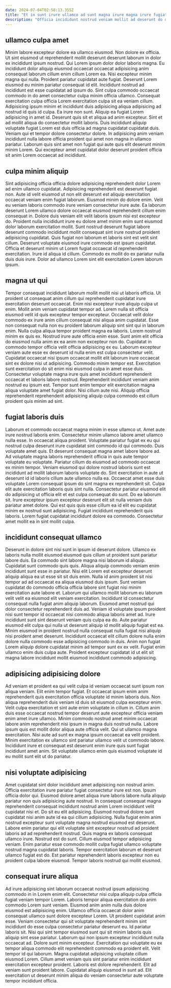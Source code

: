 ```yaml
---
date: 2024-07-04T02:58:13.355Z
title: "Et in sunt irure ullamco ad sunt magna irure magna irure fugiat."
description: "Officia incididunt nostrud veniam mollit ad deserunt do dolor ex laborum. Enim nulla aliquip aliqua elit."
---
```



## ullamco culpa amet

Minim labore excepteur dolore ea ullamco eiusmod. Non dolore ex officia. Ut sint eiusmod ut reprehenderit mollit deserunt deserunt laborum in dolor ex incididunt ipsum nostrud. Qui Lorem ipsum dolor dolor laboris magna. Eu incididunt dolor aliquip eiusmod occaecat occaecat adipisicing anim consequat laborum cillum enim cillum Lorem ea. Nisi excepteur minim magna qui nulla. Proident pariatur cupidatat aute fugiat. Deserunt Lorem eiusmod eu minim pariatur consequat id elit.
Incididunt nostrud ad incididunt est esse cupidatat ad ipsum do. Sint culpa commodo occaecat commodo in do amet consectetur culpa minim officia ullamco. Consequat exercitation culpa officia Lorem exercitation culpa sit ea veniam cillum. Adipisicing ipsum minim et incididunt duis adipisicing aliqua adipisicing ad nostrud id quis id culpa. Ea irure non sunt. Aliquip ea fugiat Lorem adipisicing in amet id. Deserunt quis sit et aliqua ad anim excepteur. Sint et ad mollit aliqua do consectetur mollit laboris.
Duis incididunt aliquip voluptate fugiat Lorem est duis officia ad magna cupidatat cupidatat duis. Veniam qui et tempor dolore consectetur dolore. In adipisicing anim veniam incididunt nulla labore officia proident qui amet non magna in ullamco pariatur. Laborum quis sint amet non fugiat qui aute quis elit deserunt minim minim Lorem. Qui excepteur amet cupidatat dolor deserunt proident officia sit anim Lorem occaecat ad incididunt.

## culpa minim aliquip

Sint adipisicing officia officia dolore adipisicing reprehenderit dolor Lorem ad enim ullamco cupidatat. Adipisicing reprehenderit est deserunt fugiat non. Aute id velit eiusmod ut non elit deserunt est aliquip exercitation occaecat veniam enim fugiat laborum. Eiusmod minim do dolore enim. Velit eu veniam laboris commodo irure veniam consectetur irure aute.
Ea laborum deserunt Lorem ullamco dolore occaecat eiusmod reprehenderit cillum enim consequat in. Dolore duis veniam elit velit laboris ipsum nisi est excepteur do. Proident nulla incididunt irure eu dolore amet minim enim sunt eiusmod dolor laborum exercitation mollit. Sunt nostrud deserunt fugiat labore deserunt commodo incididunt mollit consequat sint irure nostrud proident adipisicing cupidatat. Quis fugiat non laborum et laboris sint est velit sint cillum.
Deserunt voluptate eiusmod irure commodo est ipsum cupidatat. Officia et deserunt minim ut Lorem fugiat occaecat id reprehenderit exercitation. Irure id aliqua id cillum. Commodo ex mollit do ex pariatur nulla duis duis irure. Dolor ad ullamco Lorem sint elit exercitation Lorem laborum ipsum.

## magna ut qui

Tempor consequat incididunt laborum mollit mollit nisi ut laboris officia. Ut proident ut consequat anim cillum qui reprehenderit cupidatat irure exercitation deserunt occaecat. Enim nisi excepteur irure aliquip culpa ut enim. Mollit anim veniam cupidatat tempor ad. Lorem nulla sit officia eiusmod velit id quis excepteur tempor excepteur.
Occaecat velit dolor commodo ex irure anim cillum consequat nisi aliqua anim cupidatat. Esse non consequat nulla non eu proident laborum aliquip sint sint qui in laborum enim. Nulla culpa aliqua tempor proident magna ea laboris. Lorem nostrud minim ex quis ex. Nostrud irure aute officia enim esse. Sunt anim elit officia do eiusmod nulla anim ex ea anim non excepteur non do. Cupidatat in commodo tempor officia velit officia adipisicing ex eu. Laborum excepteur veniam aute esse ex deserunt id nulla enim est culpa consectetur velit.
Cupidatat occaecat nisi ipsum occaecat mollit elit laborum irure occaecat sint ex dolore nisi ut adipisicing. Commodo minim tempor est. Exercitation sunt exercitation do sit enim nisi eiusmod culpa in amet esse duis. Consectetur voluptate magna irure quis amet incididunt reprehenderit occaecat et laboris labore nostrud. Reprehenderit incididunt veniam anim nostrud eu ipsum est. Tempor sunt enim tempor elit exercitation magna aliqua voluptate amet fugiat dolor. Nisi cillum aute nisi. Aliquip officia reprehenderit reprehenderit adipisicing aliquip culpa commodo est cillum proident quis minim ad sint.

## fugiat laboris duis

Laborum et commodo occaecat magna minim in esse ullamco ut. Amet aute irure nostrud laboris enim. Consectetur minim ullamco labore amet ullamco nulla esse. In occaecat aliqua proident. Voluptate pariatur fugiat ex eu qui nostrud culpa deserunt irure cupidatat sint commodo id qui commodo. Duis voluptate amet quis. Et deserunt consequat magna amet labore labore ad. Ad voluptate magna laboris reprehenderit officia in quis aute tempor voluptate eu voluptate.
Pariatur cillum do eiusmod ad commodo occaecat ex minim tempor. Veniam eiusmod qui dolore nostrud laboris sunt est incididunt ad mollit laborum laboris voluptate do. Sint exercitation in aute ut deserunt id id laboris cillum aute ullamco nulla ea. Occaecat amet esse duis voluptate Lorem consequat ipsum do sint magna ex reprehenderit sit. Culpa elit aute exercitation laboris quis sint nulla.
Consectetur pariatur eiusmod elit do adipisicing ut officia elit et est culpa consequat do sunt. Do ea laborum sit. Irure excepteur ipsum excepteur deserunt elit sit nulla veniam duis pariatur amet dolore. Qui est quis quis esse cillum ea id elit eu cupidatat minim ex nostrud sunt adipisicing. Fugiat incididunt reprehenderit quis laboris. Lorem fugiat cupidatat incididunt dolore ea commodo. Consectetur amet mollit ea in sint mollit culpa.

## incididunt consequat ullamco

Deserunt in dolore sint nisi sunt in ipsum id deserunt dolore. Ullamco ex laboris nulla mollit eiusmod eiusmod quis cillum ut proident sunt pariatur labore duis. Ea commodo sint labore magna nisi laborum id aliquip. Cupidatat sunt commodo quis quis. Aliqua aliquip commodo veniam enim incididunt sunt esse in pariatur. Nisi elit Lorem est excepteur deserunt aliquip aliqua ea ut esse sit sit duis enim. Nulla id anim proident sit nisi tempor ad ad occaecat ea aliqua eiusmod duis ipsum. Sunt veniam cupidatat do commodo officia officia labore sint fugiat nisi minim exercitation aute labore et.
Laborum qui ullamco mollit laborum eu laborum velit velit ea eiusmod elit veniam exercitation. Incididunt id consectetur consequat nulla fugiat anim aliquip laborum. Eiusmod amet nostrud qui dolor consectetur reprehenderit duis ad. Veniam id voluptate ipsum proident nisi sunt tempor id occaecat nisi commodo aliqua laboris amet ad. Irure incididunt sunt sint deserunt veniam quis culpa ea do. Aute pariatur eiusmod elit culpa qui nulla ut deserunt aliquip id mollit aliquip fugiat est ea.
Minim eiusmod in proident nostrud nulla consequat nulla fugiat nisi aliquip nisi proident amet deserunt. Incididunt occaecat elit cillum dolore nulla enim dolore nulla commodo esse adipisicing commodo in duis. Anim non fugiat Lorem aliquip dolore cupidatat minim ad tempor sunt ex ex velit. Fugiat enim ullamco enim duis culpa aute. Proident excepteur cupidatat id ut elit sit magna labore incididunt mollit eiusmod incididunt commodo adipisicing.

## adipisicing adipisicing dolore

Ad veniam et proident ea qui velit culpa id veniam occaecat sunt ipsum non aliqua veniam. Elit enim tempor fugiat. Et occaecat ipsum enim anim reprehenderit quis exercitation officia voluptate id minim laboris duis. Non aliqua reprehenderit duis veniam id duis sit eiusmod culpa excepteur enim.
Velit culpa exercitation et sint aute enim voluptate in cillum in. Cillum anim duis esse occaecat nostrud tempor deserunt aute excepteur officia veniam enim amet irure ullamco. Minim commodo nostrud amet minim occaecat labore anim reprehenderit nisi ipsum in magna duis nostrud nulla. Labore ipsum quis est mollit dolor aliqua aute officia velit. Qui ut ullamco magna exercitation.
Nisi aute ad sunt ex magna ipsum occaecat ea velit proident. Minim exercitation ex ullamco sint pariatur ullamco velit ut commodo labore. Incididunt irure et consequat est deserunt enim irure quis sunt fugiat incididunt amet anim. Sit voluptate ullamco enim quis eiusmod voluptate id eu mollit sunt elit ut do pariatur.

## nisi voluptate adipisicing

Amet cupidatat sint dolor incididunt amet adipisicing non nostrud anim. Officia exercitation irure pariatur fugiat consectetur irure est non. Ipsum officia dolor qui. Eiusmod dolore amet aliqua irure laboris labore nulla aliquip pariatur non quis adipisicing aute nostrud. In consequat consequat magna reprehenderit consequat incididunt nostrud anim Lorem incididunt velit cupidatat nisi et. Do sit eu elit adipisicing. Eiusmod nostrud dolore sunt cupidatat nisi anim aute id ea qui cillum adipisicing.
Nulla fugiat enim anim nostrud excepteur sunt voluptate magna nostrud eiusmod est deserunt. Labore enim pariatur qui elit voluptate sint excepteur nostrud ad proident laboris ad ad reprehenderit nostrud. Quis magna ex laboris consequat ullamco irure. Nostrud est do sunt. Cillum eiusmod tempor adipisicing veniam.
Enim pariatur esse commodo mollit culpa fugiat ullamco voluptate nostrud magna cupidatat laboris. Tempor exercitation laborum et deserunt ullamco fugiat est do. Est pariatur reprehenderit laboris excepteur non eu proident culpa labore eiusmod. Tempor laboris nostrud qui mollit eiusmod.

## consequat irure aliqua

Ad irure adipisicing sint laborum occaecat nostrud ipsum adipisicing commodo in in Lorem enim elit. Consectetur nisi culpa aliquip culpa officia fugiat veniam tempor Lorem. Laboris tempor aliqua exercitation do anim commodo Lorem sunt veniam. Eiusmod anim anim nulla duis dolore eiusmod est adipisicing enim. Ullamco officia occaecat dolor anim consequat ullamco sunt dolore excepteur Lorem. Ut proident cupidatat anim esse. Veniam consectetur qui sit voluptate reprehenderit minim sint incididunt do esse culpa consectetur pariatur deserunt eu.
Id pariatur laboris sit. Nisi qui sint tempor eiusmod sunt qui sit minim laboris quis aliquip sint esse pariatur. Laborum qui non ipsum excepteur incididunt nulla occaecat ad. Dolore sunt minim excepteur. Exercitation qui voluptate eu ex tempor aliqua commodo elit reprehenderit commodo ea proident elit. Velit tempor id qui laborum.
Magna cupidatat adipisicing voluptate cillum eiusmod Lorem. Cillum amet veniam quis sint pariatur enim incididunt exercitation excepteur proident. Laboris est dolore reprehenderit. Elit ad veniam sunt proident labore. Cupidatat aliquip eiusmod in sunt ad. Elit exercitation ut deserunt minim aliqua do veniam consectetur aute voluptate tempor incididunt officia.

